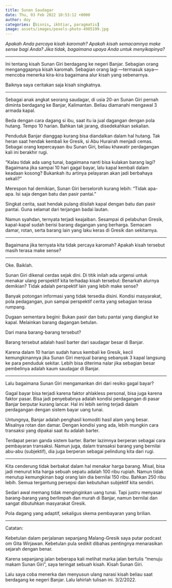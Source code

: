 ```yaml
---
title: Sunan Saudagar
date: Thu, 03 Feb 2022 10:53:12 +0000
author: doy
categories: [bisnis, ikhtiar, paragmatis]
image: assets/images/pexels-photo-4905199.jpg
---
```


_Apakah Anda percaya kisah karomah? Apakah kisah semacamnya make sense bagi Anda? Jika tidak, bagaimana upaya Anda untuk menyikapinya?_

***

Ini tentang kisah Sunan Giri berdagang ke negeri Banjar. Sebagian orang menganggapnya kisah karomah. Sebagian orang lagi —termasuk saya— mencoba menerka kira-kira bagaimana alur kisah yang sebenarnya.

Baiknya saya ceritakan saja kisah singkatnya.

***

Sebagai anak angkat seorang saudagar, di usia 20-an Sunan Giri pernah diminta berdagang ke Banjar, Kalimantan. Beliau diamanahi mengawal 3 armada kapal.

Beda dengan cara dagang si ibu, saat itu ia jual dagangan dengan pola hutang. Tempo 10 harian. Bahkan tak jarang, disedekahkan sekalian.

Penduduk Banjar dianggap kurang bisa diandalkan dalam hal hutang. Tak heran saat hendak kembali ke Gresik, si Abu Hurairah menjadi cemas. Sebagai orang kepercayaan ibu Sunan Giri, beliau khawatir perdagangan kali ini berakhir rugi.

“Kalau tidak ada uang tunai, bagaimana nanti bisa kulakan barang lagi? Bagaimana jika sampai 10 hari gagal bayar, lalu kapal kembali dalam keadaan kosong? Bukankah itu artinya pelayaran akan jadi berbahaya sekali?”

Merespon hal demikian, Sunan Giri berseloroh kurang lebih: “Tidak apa-apa. Isi saja dengan batu dan pasir pantai.”

Singkat cerita, saat hendak pulang diisilah kapal dengan batu dan pasir pantai. Guna selamat dari terjangan badai lautan.

Namun syahdan, ternyata terjadi keajaiban. Sesampai di pelabuhan Gresik, kapal-kapal sudah berisi barang dagangan yang berharga. Semacam damar, rotan, serta barang lain yang laku keras di Gresik dan sekitarnya.

***

Bagaimana jika ternyata kita tidak percaya karomah? Apakah kisah tersebut masih terasa make sense?

***

Oke. Baiklah.

Sunan Giri dikenal cerdas sejak dini. Di titik inilah ada urgensi untuk menakar ulang perspektif kita terhadap kisah tersebut: Benarkah alurnya demikian? Tidak adalah perspektif lain yang lebih make sense?

Banyak potongan informasi yang tidak tersedia disini. Kondisi masyarakat, pola pedagangan, pun sampai perspektif cerita yang sebagian terasa rumpang.

Dugaan sementara begini: Bukan pasir dan batu pantai yang diangkut ke kapal. Melainkan barang dagangan betulan.

Dari mana barang-barang tersebut?

Barang tersebut adalah hasil barter dari saudagar besar di Banjar.

Karena dalam 10 harian sudah harus kembali ke Gresik, kecil kemungkinannya jika Sunan Giri menjual barang sebanyak 3 kapal langsung ke para penduduk sekitar. Lebih bisa diterima nalar jika sebagian besar pembelinya adalah kaum saudagar di Banjar.

***

Lalu bagaimana Sunan Giri mengamankan diri dari resiko gagal bayar?

Gagal bayar bisa terjadi karena faktor ahlakless personal, bisa juga karena faktor pasar. Bisa jadi penyebabnya adalah kondisi perdagangan di pasar Banjar berputar kurang lancar. Hal ini lebih sering terjadi dalam perdagangan dengan sistem bayar uang tunai.

Untungnya, Banjar adalah penghasil komoditi hasil alam yang besar. Misalnya rotan dan damar. Dengan kondisi yang ada, lebih mungkin cara transaksi yang dipakai saat itu adalah barter.

Terdapat peran ganda sistem barter. Barter lazimnya berperan sebagai cara pembayaran transaksi. Namun juga, dalam transaksi barang yang bernilai abu-abu (subjektif), dia juga berperan sebagai pelindung kita dari rugi.

***

Kita cenderung tidak berbakat dalam hal menakar harga barang. Misal, bisa jadi menurut kita harga sebuah sepatu adalah 100 ribu rupiah. Namun tidak menutup kemungkinan bagi orang lain dia bernilai 150 ribu. Bahkan 250 ribu lebih. Semua tergantung persepsi dan kebutuhan subjektif kita sendiri.

Sedari awal memang tidak menginginkan uang tunai. Tapi justru menyasar barang-barang yang berlimpah dan murah di Banjar, namun bernilai dan sangat dibutuhkan masyarakat Gresik.

Pola dagang yang adaptif, sekaligus skema pembayaran yang brilian.

***

Catatan:

Kebetulan dalam perjalanan sepanjang Malang-Gresik saya putar podcast om Gita Wirjawan. Kebetulan pula sedikit dibahas pentingnya menarasikan sejarah dengan benar.

Karena sepanjang jalan beberapa kali melihat marka jalan bertulis “menuju makam Sunan Giri”, saya teringat sebuah kisah. Kisah Sunan Giri.

Lalu saya coba menerka dan menyusun ulang narasi kisah beliau saat berdagang ke negeri Banjar. Lalu lahirlah tulisan ini. 3/2/2022.